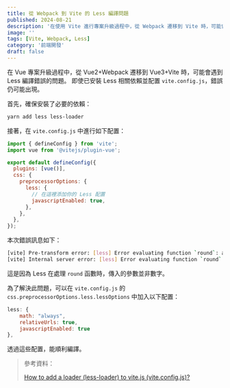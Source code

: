 ```yaml
---
title: 從 Webpack 到 Vite 的 Less 編譯問題
published: 2024-08-21
description: '在使用 Vite 進行專案升級過程中，從 Webpack 遷移到 Vite 時，可能會遇到 Less 編譯錯誤的問題'
image: ''
tags: [Vite, Webpack, Less]
category: '前端開發'
draft: false 
---
```

在 Vue 專案升級過程中，從 Vue2+Webpack 遷移到 Vue3+Vite 時，可能會遇到 Less 編譯錯誤的問題。
即使已安裝 Less 相關依賴並配置 `vite.config.js`，錯誤仍可能出現。

首先，確保安裝了必要的依賴：

```bash
yarn add less less-loader
```

接著，在 `vite.config.js` 中進行如下配置：

```javascript
import { defineConfig } from 'vite';
import vue from '@vitejs/plugin-vue';

export default defineConfig({
  plugins: [vue()],
  css: {
    preprocessorOptions: {
      less: {
        // 在這裡添加你的 Less 配置
        javascriptEnabled: true,
      },
    },
  },
});
```

本次錯誤訊息如下：

```bash
[vite] Pre-transform error: [less] Error evaluating function `round`: argument must be a number
[vite] Internal server error: [less] Error evaluating function `round`: argument must be a number
```

這是因為 Less 在處理 `round` 函數時，傳入的參數並非數字。

為了解決此問題，可以在 `vite.config.js` 的 `css.preprocessorOptions.less.lessOptions` 中加入以下配置：

```javascript
less: {
    math: "always",
    relativeUrls: true,
    javascriptEnabled: true
},
```

透過這些配置，能順利編譯。

> 參考資料：
> 
> [How to add a loader (less-loader) to vite.js (vite.config.js)?](https://stackoverflow.com/questions/75913640/how-to-add-a-loader-less-loader-to-vite-js-vite-config-js)